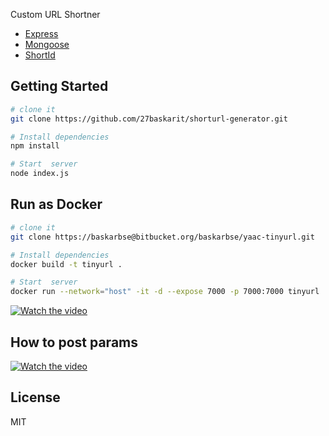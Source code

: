 Custom URL Shortner

* [Express](https://expressjs.com/)
* [Mongoose](http://mongoosejs.com/)
* [ShortId](https://github.com/dylang/shortid)

## Getting Started

```sh
# clone it
git clone https://github.com/27baskarit/shorturl-generator.git

# Install dependencies
npm install

# Start  server
node index.js
```


## Run as Docker

```sh
# clone it
git clone https://baskarbse@bitbucket.org/baskarbse/yaac-tinyurl.git

# Install dependencies
docker build -t tinyurl .

# Start  server
docker run --network="host" -it -d --expose 7000 -p 7000:7000 tinyurl
```
[![Watch the video](https://media.giphy.com/media/M0p927SSTR1oSGnsx1/giphy.gif)](https://drive.google.com/file/d/1Mc4hGVaPghlJss2fkaLMBdhbP2YqV6Vs/view?usp=sharing)


## How to post params

[![Watch the video](https://media.giphy.com/media/bb1Zb8ITsfBIhCkqvf/giphy.gif)](https://drive.google.com/file/d/1ePNGbsGCwRB5INyXnlfW0YUN-lJHXD7w/view)
## License

MIT
